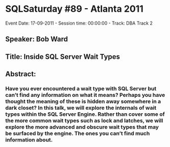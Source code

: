 # SQLSaturday #89 - Atlanta 2011
Event Date: 17-09-2011 - Session time: 00:00:00 - Track: DBA Track 2
## Speaker: Bob Ward
## Title: Inside SQL Server Wait Types
## Abstract:
### Have you ever encountered a wait type with SQL Server but can’t find any information on what it means? Perhaps you have thought the meaning of these is hidden away somewhere in a dark closet? In this talk, we will explore the internals of wait types within the SQL Server Engine. Rather than cover some of the more common wait types such as lock and latches, we will explore the more advanced and obscure wait types that may be surfaced by the engine. The ones you can’t find much information about.
